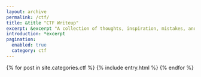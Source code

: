 ```yaml
---
layout: archive
permalink: /ctf/
title: &title "CTF Writeup"
excerpt: &excerpt "A collection of thoughts, inspiration, mistakes, and other long-form minutia I've written. For smaller, more regular tidbits --- peruse the [notes section](/notes/)."
introduction: *excerpt
pagination: 
  enabled: true
  category: ctf
---
```


{% for post in site.categories.ctf %}
  {% include entry.html %}
{% endfor %}